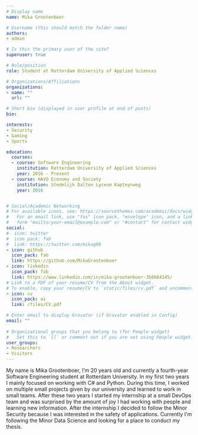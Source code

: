 ```yaml
---
# Display name
name: Mika Grootenboer

# Username (this should match the folder name)
authors:
- admin

# Is this the primary user of the site?
superuser: true

# Role/position
role: Student at Rotterdam University of Applied Sciences

# Organizations/Affiliations
organizations:
- name: ""
  url: ""

# Short bio (displayed in user profile at end of posts)
bio: 

interests:
- Security
- Gaming
- Sports

education:
  courses:
  - course: Software Engineering
    institution: Rotterdam University of Applied Sciences
    year: 2016 - Present
  - course: HAVO Economy and Society
    institution: Stedelijk Dalton Lyceum Kapteynweg
    year: 2016


# Social/Academic Networking
# For available icons, see: https://sourcethemes.com/academic/docs/widgets/#icons
#   For an email link, use "fas" icon pack, "envelope" icon, and a link in the
#   form "mailto:your-email@example.com" or "#contact" for contact widget.
social:
#- icon: twitter
#  icon_pack: fab
#  link: https://twitter.com/mikag98
- icon: github
  icon_pack: fab
  link: https://github.com/MikaGrootenboer
- icon: linkedin
  icon_pack: fab
  link: https://www.linkedin.com/in/mika-grootenboer-3b8b84145/
# Link to a PDF of your resume/CV from the About widget.
# To enable, copy your resume/CV to `static/files/cv.pdf` and uncomment the lines below.  
- icon: cv
  icon_pack: ai
  link: /files/CV.pdf

# Enter email to display Gravatar (if Gravatar enabled in Config)
email: ""
  
# Organizational groups that you belong to (for People widget)
#   Set this to `[]` or comment out if you are not using People widget.  
user_groups:
- Researchers
- Visitors
---
```


My name is Mika Grootenboer,
I’m 20 years old and currently a fourth-year Software Engineering student at Rotterdam University.
In my first two years I mainly focused on working with C# and Python. During this time, I worked on multiple small projects given by our university and learned to work in small teams. After these two years I started my internship at a small DevOps team and was surprised by the amount of joy I had working with people and learning new information. After the internship I decided to follow the Minor Security because I was interested in the safety of applications. Currently I'm following the Minor Data Science and looking for a place to conduct my thesis.
